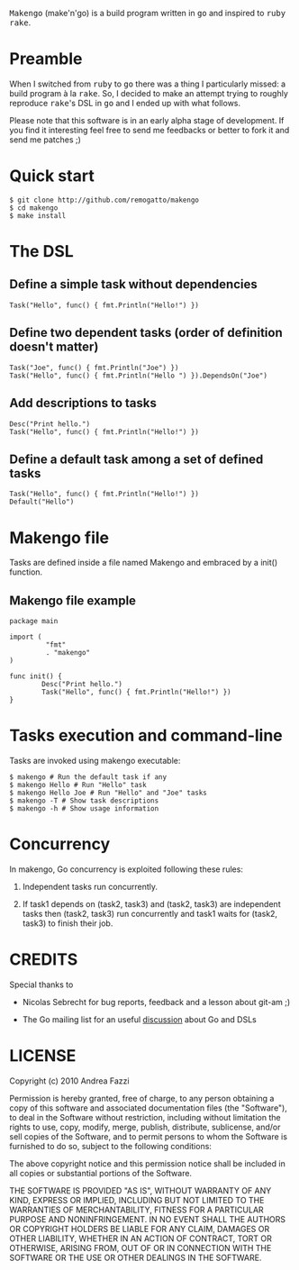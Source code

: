 <tt>Makengo</tt> (make'n'go) is a build program written in <tt>go</tt>
and inspired to <tt>ruby</tt> <tt>rake</tt>.

# Preamble

When I switched from <tt>ruby</tt> to <tt>go</tt> there was a thing I
particularly missed: a build program à la <tt>rake</tt>. So, I decided
to make an attempt trying to roughly reproduce <tt>rake</tt>'s DSL in
<tt>go</tt> and I ended up with what follows.

Please note that this software is in an early alpha stage of
development. If you find it interesting feel free to send me feedbacks
or better to fork it and send me patches ;)

# Quick start

    $ git clone http://github.com/remogatto/makengo
    $ cd makengo
    $ make install

# The DSL

## Define a simple task without dependencies

    Task("Hello", func() { fmt.Println("Hello!") })

## Define two dependent tasks (order of definition doesn't matter)

    Task("Joe", func() { fmt.Println("Joe") })
    Task("Hello", func() { fmt.Println("Hello ") }).DependsOn("Joe")

## Add descriptions to tasks

    Desc("Print hello.")
    Task("Hello", func() { fmt.Println("Hello!") })

## Define a default task among a set of defined tasks

    Task("Hello", func() { fmt.Println("Hello!") })
    Default("Hello")

# Makengo file

Tasks are defined inside a file named Makengo and embraced by a init()
function.

## Makengo file example

    package main

    import ( 
             "fmt" 
             . "makengo" 
    )

    func init() {
            Desc("Print hello.")
            Task("Hello", func() { fmt.Println("Hello!") })
    }

# Tasks execution and command-line

Tasks are invoked using makengo executable:

    $ makengo # Run the default task if any
    $ makengo Hello # Run "Hello" task
    $ makengo Hello Joe # Run "Hello" and "Joe" tasks
    $ makengo -T # Show task descriptions
    $ makengo -h # Show usage information

# Concurrency

In makengo, Go concurrency is exploited following these rules:

1. Independent tasks run concurrently. 

2. If task1 depends on (task2, task3) and (task2, task3) are independent 
tasks then (task2, task3) run concurrently and task1 waits for (task2, 
task3) to finish their job.

# CREDITS

Special thanks to

* Nicolas Sebrecht for bug reports, feedback and a lesson about git-am ;)

* The Go mailing list for an useful
  [discussion](http://tinyurl.com/38crfo9) about Go and DSLs

# LICENSE

Copyright (c) 2010 Andrea Fazzi

Permission is hereby granted, free of charge, to any person
obtaining a copy of this software and associated documentation
files (the "Software"), to deal in the Software without
restriction, including without limitation the rights to use,
copy, modify, merge, publish, distribute, sublicense, and/or sell
copies of the Software, and to permit persons to whom the
Software is furnished to do so, subject to the following
conditions:

The above copyright notice and this permission notice shall be
included in all copies or substantial portions of the Software.

THE SOFTWARE IS PROVIDED "AS IS", WITHOUT WARRANTY OF ANY KIND,
EXPRESS OR IMPLIED, INCLUDING BUT NOT LIMITED TO THE WARRANTIES
OF MERCHANTABILITY, FITNESS FOR A PARTICULAR PURPOSE AND
NONINFRINGEMENT. IN NO EVENT SHALL THE AUTHORS OR COPYRIGHT
HOLDERS BE LIABLE FOR ANY CLAIM, DAMAGES OR OTHER LIABILITY,
WHETHER IN AN ACTION OF CONTRACT, TORT OR OTHERWISE, ARISING
FROM, OUT OF OR IN CONNECTION WITH THE SOFTWARE OR THE USE OR
OTHER DEALINGS IN THE SOFTWARE.


